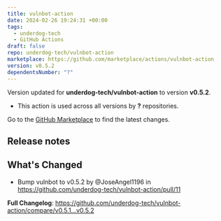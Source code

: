 ```yaml
---
title: vulnbot-action
date: 2024-02-26 19:24:31 +00:00
tags:
  - underdog-tech
  - GitHub Actions
draft: false
repo: underdog-tech/vulnbot-action
marketplace: https://github.com/marketplace/actions/vulnbot-action
version: v0.5.2
dependentsNumber: "?"
---
```



Version updated for **underdog-tech/vulnbot-action** to version **v0.5.2**.
- This action is used across all versions by **?** repositories.

Go to the [GitHub Marketplace](https://github.com/marketplace/actions/vulnbot-action) to find the latest changes.

## Release notes

## What's Changed
* Bump vulnbot to v0.5.2 by @JoseAngel1196 in https://github.com/underdog-tech/vulnbot-action/pull/11


**Full Changelog**: https://github.com/underdog-tech/vulnbot-action/compare/v0.5.1...v0.5.2
